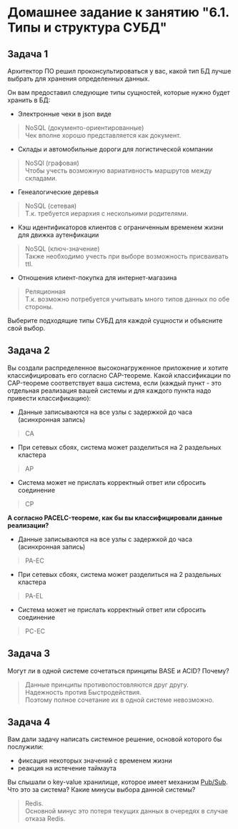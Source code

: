 # Домашнее задание к занятию "6.1. Типы и структура СУБД"

## Задача 1

Архитектор ПО решил проконсультироваться у вас, какой тип БД
лучше выбрать для хранения определенных данных.

Он вам предоставил следующие типы сущностей, которые нужно будет хранить в БД:

- Электронные чеки в json виде

> NoSQL (документо-ориентированные)  
Чек вполне хорошо представляется как документ.

- Склады и автомобильные дороги для логистической компании

> NoSQl (графовая)  
Чтобы учесть возможную вариативность маршрутов между складами.

- Генеалогические деревья

> NoSQL (сетевая)  
Т.к. требуется иерархия с несколькими родителями.

- Кэш идентификаторов клиентов с ограниченным временем жизни для движка аутенфикации

> NoSQL (ключ-значение)  
Также необходимо учесть при выборе возможность присваивать ttl.

- Отношения клиент-покупка для интернет-магазина

> Реляционная  
Т.к. возможно потребуется учитывать много типов данных по обе стороны.

Выберите подходящие типы СУБД для каждой сущности и объясните свой выбор.

## Задача 2

Вы создали распределенное высоконагруженное приложение и хотите классифицировать его согласно
CAP-теореме. Какой классификации по CAP-теореме соответствует ваша система, если
(каждый пункт - это отдельная реализация вашей системы и для каждого пункта надо привести классификацию):

- Данные записываются на все узлы с задержкой до часа (асинхронная запись)

> CA

- При сетевых сбоях, система может разделиться на 2 раздельных кластера

> AP

- Система может не прислать корректный ответ или сбросить соединение

> CP

**А согласно PACELC-теореме, как бы вы классифицировали данные реализации?**

- Данные записываются на все узлы с задержкой до часа (асинхронная запись)

> PA-EC

- При сетевых сбоях, система может разделиться на 2 раздельных кластера

> PA-EL

- Система может не прислать корректный ответ или сбросить соединение

> PC-EC

## Задача 3

Могут ли в одной системе сочетаться принципы BASE и ACID? Почему?

>Данные принципы противопостовляются друг другу.  
Надежность против Быстродействия.  
Поэтому полное сочетание их в одной системе невозможно.

## Задача 4

Вам дали задачу написать системное решение, основой которого бы послужили:

- фиксация некоторых значений с временем жизни
- реакция на истечение таймаута

Вы слышали о key-value хранилище, которое имеет механизм [Pub/Sub](https://habr.com/ru/post/278237/).
Что это за система? Какие минусы выбора данной системы?

> Redis.  
Основной минус это потеря текущих данных в очередях в случае отказа Redis.
